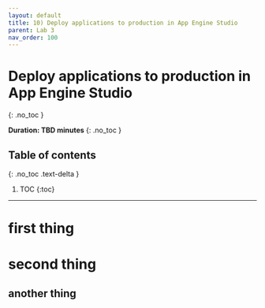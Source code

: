 ```yaml
---
layout: default
title: 10) Deploy applications to production in App Engine Studio
parent: Lab 3
nav_order: 100
---
```


# Deploy applications to production in App Engine Studio
{: .no_toc }

**Duration: TBD minutes**
{: .no_toc }

## Table of contents
{: .no_toc .text-delta }

1. TOC
{:toc}

---

# first thing

# second thing

## another thing